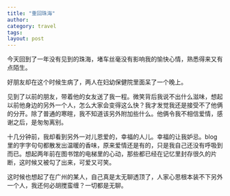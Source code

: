 ```yaml
---
title: "重回珠海"
author:
category: travel
tags: 
layout: post
---
```

今天回到了一年没有见到的珠海，堵车丝毫没有影响我的愉快心情，熟悉得来又有点陌生。

好朋友却在这个时候生病了，两人在妇幼保健院里面呆了一个晚上。

见到了以前的朋友，带着他的女友送了我一程。微笑背后我说不出什么滋味，想起以前他身边的另外一个人，怎么大家会变得这么快？我才发觉我还是接受不了他俩的分开。除了普通的寒暄，我不知道该另外附加些什么。他俩令我不相信爱情，感谢之后，是匆匆离别。

十几分钟前，我却看到另外一对儿恩爱的，幸福的人儿。幸福的让我妒忌。blog里的字字句句都散发出温暖的香味，原来爱情还是有的，只是我自己还没有呼吸到而已。想起两年前在图书馆的电梯里的心动，那些都已经在记忆里封存很久的片断，这时候又被勾了出来，可爱又可笑。

这时候也想起了在广州的某人，自己真是太无聊透顶了，人家心思根本装不下另外一个人，我还何必胡搅蛮缠？一切都是无聊。

